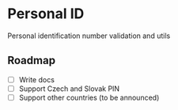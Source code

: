 # Personal ID
Personal identification number validation and utils

## Roadmap
- [ ] Write docs
- [ ] Support Czech and Slovak PIN
- [ ] Support other countries (to be announced)
